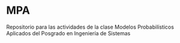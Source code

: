 # MPA
Repositorio para las actividades de la clase Modelos Probabilísticos Aplicados del Posgrado en Ingeniería de Sistemas
